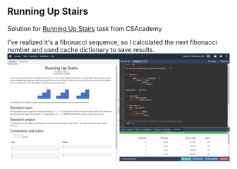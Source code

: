 Running Up Stairs
-
Solution for [Running Up Stairs](https://csacademy.com/ieeextreme-practice/task/96c8b1313edd72abf600facb0a14dbab/) task from CSAcademy

I've realized it's a fibonacci sequence, so I calculated the next fibonacci number and used cache dictionary to save results.
![](https://github.com/jochman/CompetitionProgramming/raw/master/IEEE/RunningUpStairs/RunningUpStairs.png)
